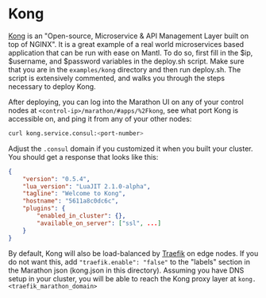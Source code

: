 # Kong

[Kong](https://getkong.org) is an "Open-source, Microservice & API Management
Layer built on top of NGINX". It is a great example of a real world
microservices based application that can be run with ease on Mantl. To do so,
first fill in the $ip, $username, and $password variables in the deploy.sh
script. Make sure that you are in the `examples/kong` directory and then run
deploy.sh. The script is extensively commented, and walks you through the steps
necessary to deploy Kong.

After deploying, you can log into the Marathon UI on any of your control nodes
at `<control-ip>/marathon/#apps/%2Fkong`, see what port Kong is accessible on,
and ping it from any of your other nodes:

```bash
curl kong.service.consul:<port-number>
```

Adjust the `.consul` domain if you customized it when you built your cluster.
You should get a response that looks like this:

```json
{
	"version": "0.5.4",
	"lua_version": "LuaJIT 2.1.0-alpha",
	"tagline": "Welcome to Kong",
	"hostname": "5611a8c0dc6c",
	"plugins": {
		"enabled_in_cluster": {},
		"available_on_server": ["ssl", ...]
	}
}
```

By default, Kong will also be load-balanced by
[Traefik](https://traefik.github.io) on edge nodes. If you do not want this, add
`"traefik.enable": "false"` to the "labels" section in the Marathon json
(kong.json in this directory). Assuming you have DNS setup in your cluster, you
will be able to reach the Kong proxy layer at `kong.<traefik_marathon_domain>`
